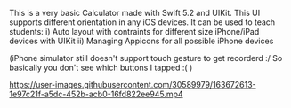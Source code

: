 This is a very basic Calculator made with Swift 5.2 and UIKit.
This UI supports different orientation in any iOS devices.
It can be used to teach students:
  i) Auto layout with contraints for different size iPhone/iPad devices with UIKit
  ii) Managing Appicons for all possible iPhone devices
  
  
(iPhone simulator still doesn't support touch gesture to get recorderd :/ So basically you don't see which buttons I tapped :( )


https://user-images.githubusercontent.com/30589979/163672613-1e97c21f-a5dc-452b-acb0-16fd822ee945.mp4

